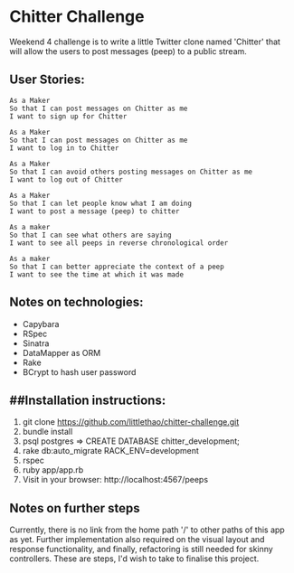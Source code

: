 Chitter Challenge
=================

Weekend 4 challenge is to write a little Twitter clone named 'Chitter' that will allow the users to post messages (peep) to a public stream.


User Stories:
-------

```
As a Maker
So that I can post messages on Chitter as me
I want to sign up for Chitter

As a Maker
So that I can post messages on Chitter as me
I want to log in to Chitter

As a Maker
So that I can avoid others posting messages on Chitter as me
I want to log out of Chitter

As a Maker
So that I can let people know what I am doing  
I want to post a message (peep) to chitter

As a maker
So that I can see what others are saying  
I want to see all peeps in reverse chronological order

As a maker
So that I can better appreciate the context of a peep
I want to see the time at which it was made
```

Notes on technologies:
------

* Capybara
* RSpec
* Sinatra
* DataMapper as ORM
* Rake
* BCrypt to hash user password


##Installation instructions:
-------------------------
1. git clone https://github.com/littlethao/chitter-challenge.git
2. bundle install
3. psql postgres => CREATE DATABASE chitter_development;
4. rake db:auto_migrate RACK_ENV=development
5. rspec
6. ruby app/app.rb
7. Visit in your browser: http://localhost:4567/peeps


Notes on further steps
----------------------
Currently, there is no link from the home path '/' to other paths of this app as yet. Further implementation also required on the visual layout and response functionality, and finally, refactoring is still needed for skinny controllers. These are steps, I'd wish to take to finalise this project.
